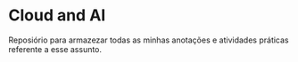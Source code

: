 # Cloud and AI
Reposiório para armazezar todas as minhas anotações e atividades práticas referente a esse assunto.
